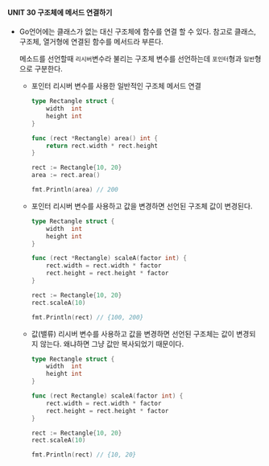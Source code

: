 #### UNIT 30 구조체에 메서드 연결하기

- Go언어에는 클래스가 없는 대신 구조체에 함수를 연결 할 수 있다.
  참고로 클래스, 구조체, 열거형에 연결된 함수를 메서드라 부른다.

  메소드를 선언할때 `리시버`변수라 불리는 구조체 변수를 선언하는데
  `포인터`형과 `일반`형으로 구분한다.

  - 포인터 리시버 변수를 사용한 일반적인 구조체 메서드 연결 

    ```go
    type Rectangle struct {
    	width  int
    	height int
    }
    
    func (rect *Rectangle) area() int {
    	return rect.width * rect.height
    }
    
    rect := Rectangle{10, 20}
    area := rect.area()
    
    fmt.Println(area) // 200
    ```

  - 포인터 리시버 변수를 사용하고 값을 변경하면 선언된 구조체 값이 변경된다.

    ```go
    type Rectangle struct {
    	width  int
    	height int
    }
    
    func (rect *Rectangle) scaleA(factor int) {
    	rect.width = rect.width * factor
    	rect.height = rect.height * factor
    }
    
    rect := Rectangle{10, 20}
    rect.scaleA(10)
    
    fmt.Println(rect) // {100, 200}
    ```

  - 값(밸류) 리시버 변수를 사용하고 값을 변경하면 선언된 구조체는 값이 변경되지 않는다.
    왜냐하면 그냥 값만 복사되었기 때문이다.

    ```go
    type Rectangle struct {
    	width  int
    	height int
    }
    
    func (rect Rectangle) scaleA(factor int) {
    	rect.width = rect.width * factor
    	rect.height = rect.height * factor
    }
    
    rect := Rectangle{10, 20}
    rect.scaleA(10)
    
    fmt.Println(rect) // {10, 20}
    ```

    

